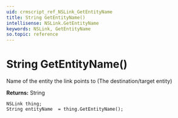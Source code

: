 ```yaml
---
uid: crmscript_ref_NSLink_GetEntityName
title: String GetEntityName()
intellisense: NSLink.GetEntityName
keywords: NSLink, GetEntityName
so.topic: reference
---
```


# String GetEntityName()

Name of the entity the link points to (The destination/target entity)

**Returns:** String

```crmscript
NSLink thing;
String entityName  = thing.GetEntityName();
```

